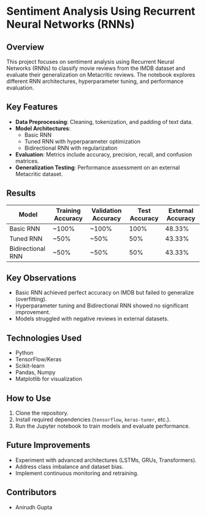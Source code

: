 # Sentiment Analysis Using Recurrent Neural Networks (RNNs)

## Overview
This project focuses on sentiment analysis using Recurrent Neural Networks (RNNs) to classify movie reviews from the IMDB dataset and evaluate their generalization on Metacritic reviews. The notebook explores different RNN architectures, hyperparameter tuning, and performance evaluation.

## Key Features
- **Data Preprocessing**: Cleaning, tokenization, and padding of text data.
- **Model Architectures**:
  - Basic RNN
  - Tuned RNN with hyperparameter optimization
  - Bidirectional RNN with regularization
- **Evaluation**: Metrics include accuracy, precision, recall, and confusion matrices.
- **Generalization Testing**: Performance assessment on an external Metacritic dataset.

## Results
| Model              | Training Accuracy | Validation Accuracy | Test Accuracy | External Accuracy |
|--------------------|-------------------|---------------------|---------------|-------------------|
| Basic RNN          | ~100%             | ~100%               | 100%          | 48.33%            |
| Tuned RNN          | ~50%              | ~50%                | 50%           | 43.33%            |
| Bidirectional RNN  | ~50%              | ~50%                | 50%           | 43.33%            |

## Key Observations
- Basic RNN achieved perfect accuracy on IMDB but failed to generalize (overfitting).
- Hyperparameter tuning and Bidirectional RNN showed no significant improvement.
- Models struggled with negative reviews in external datasets.

## Technologies Used
- Python
- TensorFlow/Keras
- Scikit-learn
- Pandas, Numpy
- Matplotlib for visualization

## How to Use
1. Clone the repository.
2. Install required dependencies (`tensorflow`, `keras-tuner`, etc.).
3. Run the Jupyter notebook to train models and evaluate performance.

## Future Improvements
- Experiment with advanced architectures (LSTMs, GRUs, Transformers).
- Address class imbalance and dataset bias.
- Implement continuous monitoring and retraining.

## Contributors
- Anirudh Gupta
